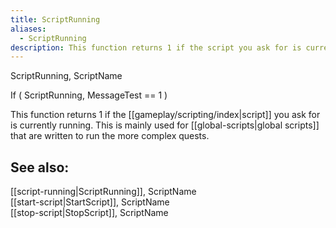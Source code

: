 ```yaml
---
title: ScriptRunning
aliases:
  - ScriptRunning
description: This function returns 1 if the script you ask for is currently running.
---
```

ScriptRunning, ScriptName

If ( ScriptRunning, MessageTest == 1 )

This function returns 1 if the [[gameplay/scripting/index|script]] you ask for is currently running. This is mainly used for [[global-scripts|global scripts]] that are written to run the more complex quests.

## See also:  
[[script-running|ScriptRunning]], ScriptName  
[[start-script|StartScript]], ScriptName  
[[stop-script|StopScript]], ScriptName  
